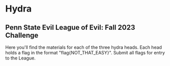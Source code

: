# Hydra
## Penn State Evil League of Evil: Fall 2023 Challenge
Here you'll find the materials for each of the three hydra heads. Each head holds a flag in the format "flag{NOT_THAT_EASY}". Submit all flags for entry to the League.
